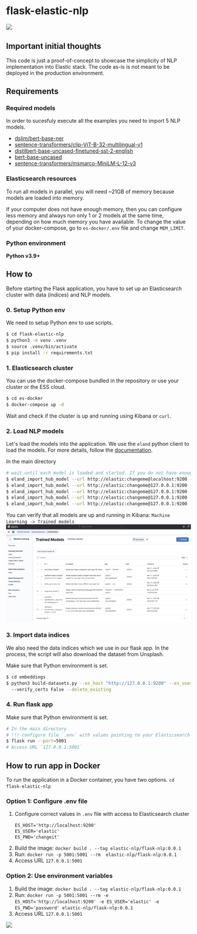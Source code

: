 # flask-elastic-nlp
![](similar_image.gif)

## Important initial thoughts
This code is just a proof-of-concept to showcase the simplicity of NLP implementation into Elastic stack. 
The code as-is is not meant to be deployed in the production environment.

## Requirements
### Required models
In order to sucesfuly execute all the examples you need to import 5 NLP models.
- [dslim/bert-base-ner](https://huggingface.co/dslim/bert-base-NER)
- [sentence-transformers/clip-ViT-B-32-multilingual-v1](https://huggingface.co/sentence-transformers/clip-ViT-B-32-multilingual-v1)
- [distilbert-base-uncased-finetuned-sst-2-english](https://huggingface.co/distilbert-base-uncased-finetuned-sst-2-english)
- [bert-base-uncased](https://huggingface.co/bert-base-uncased)
- [sentence-transformers/msmarco-MiniLM-L-12-v3](https://huggingface.co/sentence-transformers/msmarco-MiniLM-L-12-v3)

### Elasticsearch resources
To run all models in parallel, you will need ~21GB of memory because models are loaded into memory. 

If your computer does not have enough memory, then you can configure less memory and always run only 1 or 2 models 
at the same time, depending on how much memory you have available.
To change the value of your docker-compose, go to `es-docker/.env` file and change `MEM_LIMIT`.

### Python environment
**Python v3.9+**

## How to
Before starting the Flask application, you have to set up an Elasticsearch cluster with data (indices) and NLP models.

### 0. Setup Python env
We need to setup Python env to use scripts.
```bash
$ cd flask-elastic-nlp
$ python3 -m venv .venv
$ source .venv/bin/activate
$ pip install -r requirements.txt
```

### 1. Elasticsearch cluster
You can use the docker-compose bundled in the repository or use your cluster or the ESS cloud.

```bash
$ cd es-docker
$ docker-compose up -d
```
Wait and check if the cluster is up and running using Kibana or `curl`.

### 2. Load NLP models 
Let's load the models into the application. We use the `eland` python client to load the models. For more details, follow the [documentation](https://www.elastic.co/guide/en/elasticsearch/client/eland/current/index.html).

In the main directory
```bash
# wait until each model is loaded and started. If you do not have enough memory, you will see errors sometimes confusing
$ eland_import_hub_model --url http://elastic:changeme@localhost:9200 --hub-model-id dslim/bert-base-NER --task-type ner --start
$ eland_import_hub_model --url http://elastic:changeme@127.0.0.1:9200 --hub-model-id sentence-transformers/clip-ViT-B-32-multilingual-v1 --task-type text_embedding --start
$ eland_import_hub_model --url http://elastic:changeme@127.0.0.1:9200 --hub-model-id distilbert-base-uncased-finetuned-sst-2-english --task-type text_classification --start
$ eland_import_hub_model --url http://elastic:changeme@127.0.0.1:9200 --hub-model-id bert-base-uncased --task-type fill_mask --start
$ eland_import_hub_model --url http://elastic:changeme@127.0.0.1:9200 --hub-model-id sentence-transformers/msmarco-MiniLM-L-12-v3 --task-type text_embedding --start
```
You can verify that all models are up and running in Kibana: `Machine Learning -> Trained models`
![](models.png)

### 3. Import data indices
We also need the data indices which we use in our flask app. In the process, the script will also download the dataset from Unsplash.

Make sure that Python environment is set.
```bash
$ cd embeddings
$ python3 build-datasets.py --es_host "http://127.0.0.1:9200" --es_user "elastic" --es_password "changeme" \                                                                                                                                                             2 ↵
  --verify_certs False --delete_existing
```

### 4. Run flask app
Make sure that Python environment is set.
```bash
# In the main directory 
# !!! configure file `.env` with values pointing to your Elasticsearch cluster
$ flask run --port=5001
# Access URL `127.0.0.1:5001`
```

## How to run app in Docker 
To run the application in a Docker container, you have two options.
`cd flask-elastic-nlp`

### Option 1: Configure .env file
1. Configure correct values in `.env` file with access to Elasticsearch cluster
   ```
   ES_HOST='http://localhost:9200'
   ES_USER='elastic'
   ES_PWD='changeit'
    ```
2. Build the image: `docker build . --tag elastic-nlp/flask-nlp:0.0.1`
3. Run: `docker run -p 5001:5001 --rm  elastic-nlp/flask-nlp:0.0.1`
4. Access URL `127.0.0.1:5001`

### Option 2: Use environment variables
1. Build the image: `docker build . --tag elastic-nlp/flask-nlp:0.0.1`
2. Run: `docker run -p 5001:5001 --rm -e ES_HOST='http://localhost:9200' -e ES_USER='elastic' -e ES_PWD='password' elastic-nlp/flask-nlp:0.0.1`
3. Access URL `127.0.0.1:5001`

![](app.png)